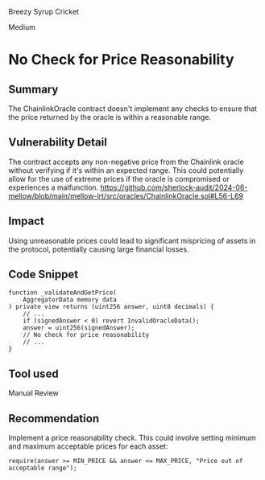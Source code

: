 Breezy Syrup Cricket

Medium

# No Check for Price Reasonability

## Summary
The ChainlinkOracle contract doesn't implement any checks to ensure that the price returned by the oracle is within a reasonable range.

## Vulnerability Detail
The contract accepts any non-negative price from the Chainlink oracle without verifying if it's within an expected range. This could potentially allow for the use of extreme prices if the oracle is compromised or experiences a malfunction.
https://github.com/sherlock-audit/2024-06-mellow/blob/main/mellow-lrt/src/oracles/ChainlinkOracle.sol#L56-L69


## Impact
Using unreasonable prices could lead to significant mispricing of assets in the protocol, potentially causing large financial losses.


## Code Snippet
```solidity
function _validateAndGetPrice(
    AggregatorData memory data
) private view returns (uint256 answer, uint8 decimals) {
    // ...
    if (signedAnswer < 0) revert InvalidOracleData();
    answer = uint256(signedAnswer);
    // No check for price reasonability
    // ...
}
```

## Tool used

Manual Review

## Recommendation
Implement a price reasonability check. This could involve setting minimum and maximum acceptable prices for each asset:
```solidity
require(answer >= MIN_PRICE && answer <= MAX_PRICE, "Price out of acceptable range");
```
